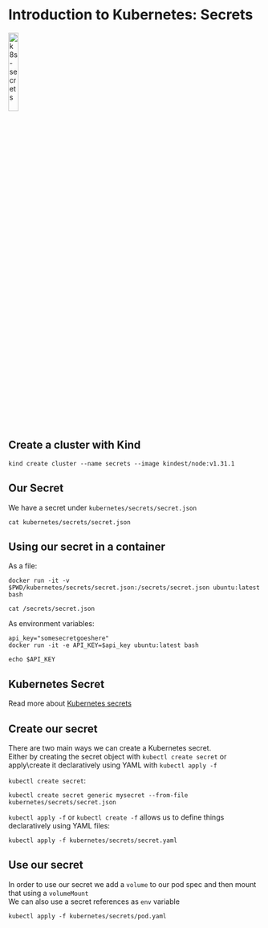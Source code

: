 # Introduction to Kubernetes: Secrets

<a href="https://youtu.be/EkUN4V4Hmws" title="k8s-secrets"><img src="https://i.ytimg.com/vi/EkUN4V4Hmws/hqdefault.jpg" width="20%" alt="k8s-secrets" /></a> 

## Create a cluster with Kind

```
kind create cluster --name secrets --image kindest/node:v1.31.1
```

## Our Secret

We have a secret under `kubernetes/secrets/secret.json`

```
cat kubernetes/secrets/secret.json
```

## Using our secret in a container

As a file:
```
docker run -it -v $PWD/kubernetes/secrets/secret.json:/secrets/secret.json ubuntu:latest bash

cat /secrets/secret.json
```

As environment variables:

```
api_key="somesecretgoeshere"
docker run -it -e API_KEY=$api_key ubuntu:latest bash

echo $API_KEY
```

## Kubernetes Secret

Read more about [Kubernetes secrets](https://kubernetes.io/docs/concepts/configuration/secret/)


## Create our secret

There are two main ways we can create a Kubernetes secret. </br>
Either by creating the secret object with `kubectl create secret` or apply\create it declaratively using YAML with `kubectl apply -f`

`kubectl create secret`:

```
kubectl create secret generic mysecret --from-file kubernetes/secrets/secret.json
```

`kubectl apply -f` or `kubectl create -f` allows us to define things declaratively using YAML files:

```
kubectl apply -f kubernetes/secrets/secret.yaml
```

## Use our secret

In order to use our secret we add a `volume` to our pod spec and then mount that using a `volumeMount` </br>
We can also use a secret references as `env` variable </br>


```
kubectl apply -f kubernetes/secrets/pod.yaml
```



